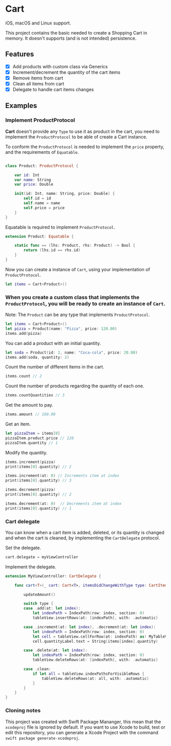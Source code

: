 # Cart

iOS, macOS and Linux support.

This project contains the basic needed to create a Shopping Cart in memory.
It doesn't supports (and is not intended) persistence.

## Features

- [x] Add products with custom class via Generics
- [x] Increment/decrement the quantity of the cart items
- [x] Remove items from cart
- [x] Clean all items from cart
- [x] Delegate to handle cart items changes

## Examples

### Implement ProductProtocol

**Cart** doesn't provide any `Type` to use it as product in the cart, you need to implement the `ProductProtocol` to be able of create a Cart instance.

To conform the `ProductProtocol` is needed to implement the `price` property, and the requirements of `Equatable`.

```swift

class Product: ProductProtocol {

    var id: Int
    var name: String
    var price: Double

    init(id: Int, name: String, price: Double) {
        self.id = id
        self.name = name
        self.price = price
    }
}
```

Equatable is required to implement `ProductProtocol`.
```swift
extension Product: Equatable {

    static func == (lhs: Product, rhs: Product) -> Bool {
        return (lhs.id == rhs.id)
    }
}

```

Now you can create a instance of `Cart`, using your implementation of `ProductProtocol`.
```swift
let items = Cart<Product>()
```

###  When you create a custom class that implements the `ProductProtocol`, you will be ready to create an instance of `Cart`.

Note: The `Product` can be any type that implements `ProductProtocol`.

```swift
let items = Cart<Product>()
let pizza = Product(name: "Pizza", price: 120.00)
items.add(pizza)
```

You can add a product with an initial quantity.
```swift
let soda = Product(id: 2, name: "Coca-cola", price: 20.00)
items.add(soda, quantity: 2)
```

Count the number of different items in the cart.
```swift
items.count // 2
```

Count the number of products regarding the quantity of each one.
```swift
items.countQuantities // 3
```

Get the amount to pay.
```swift
items.amount // 160.00
```

Get an item.
```swift
let pizzaItem = items[0]
pizzaItem.product.price // 120
pizzaItem.quantity // 1
```

 Modify the quantity.
```swift
items.increment(pizza)
print(items[0].quantity) // 2

items.increment(at: 0) // Increments item at index
print(items[0].quantity) // 3

items.decrement(pizza)
print(items[0].quantity) // 2

items.decrement(at: 0)  // Decrements item at index
print(items[0].quantity) // 1
```


### Cart delegate

You can know when a cart item is added, deleted, or its quantity is changed and when the cart is cleaned, by implementing the `CartDelegate` protocol.

Set the delegate.
```swift
cart.delegate = myViewController
```

Implement the delegate.
```swift
extension MyViewController: CartDelegate {

    func cart<T>(_ cart: Cart<T>, itemsDidChangeWithType type: CartItemChangeType) where T : ProductProtocol {

        updateAmount()

        switch type {
        case .add(at: let index):
            let indexPath = IndexPath(row: index, section: 0)
            tableView.insertRows(at: [indexPath], with: .automatic)

        case .increment(at: let index), .decrement(at: let index):
            let indexPath = IndexPath(row: index, section: 0)
            let cell = tableView.cellForRow(at: indexPath) as! MyTableViewCell
            cell.quantityLabel.text = String(items[index].quantity)

        case .delete(at: let index):
            let indexPath = IndexPath(row: index, section: 0)
            tableView.deleteRows(at: [indexPath], with: .automatic)

        case .clean:
            if let all = tableView.indexPathsForVisibleRows {
                tableView.deleteRows(at: all, with: .automatic)
            }
        }
    }
}
```


### Cloning notes

This project was created with Swift Package Mananger, this mean that the `xcodeproj` file is ignored by default. If you want to use Xcode to build, test or edit this repository, you can generate a Xcode Project with the command `swift package generate-xcodeproj`.


